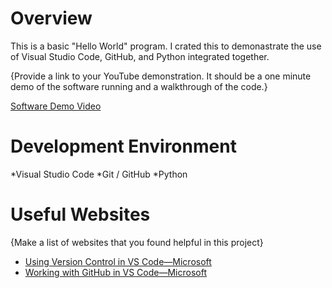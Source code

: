 # Overview

This is a basic "Hello World" program. I crated this to demonastrate the use of Visual Studio Code, GitHub, and Python integrated together.

{Provide a link to your YouTube demonstration.  It should be a one minute demo of the software running and a walkthrough of the code.}

[Software Demo Video](http://youtube.link.goes.here)

# Development Environment

*Visual Studio Code
*Git / GitHub
*Python


# Useful Websites

{Make a list of websites that you found helpful in this project}
* [Using Version Control in VS Code—Microsoft ](https://code.visualstudio.com/docs/editor/versioncontrol)
* [Working with GitHub in VS Code—Microsoft ](https://code.visualstudio.com/docs/editor/github)